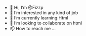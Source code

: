 - 👋 Hi, I’m @Fizzp
- 👀 I’m interested in any kind of job
- 🌱 I’m currently learning Html
- 💞️ I’m looking to collaborate on html
- 📫 How to reach me ...

<!---
Fizzp/Fizzp is a ✨ special ✨ repository because its `README.md` (this file) appears on your GitHub profile.
You can click the Preview link to take a look at your changes.
--->
